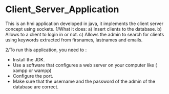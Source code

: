 # Client_Server_Application

This is an hmi application developed in java, it implements the client server concept using sockets.
1/What it does: 
	a) Insert clients to the database.
	b) Allows to a  client to login in or not.
	c) Allows the admin to search for clients using keywords extracted from firsnames, lastnames and emails.

2/To run this application, you need to :
- Install the JDK.
- Use a software that configures a web server on your computer like ( xampp or wampp) 
- Configure the port.
- Make sure that the username and the password of the admin of the database are correct.
